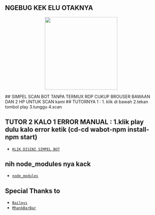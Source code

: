 ## NGEBUG KEK ELU OTAKNYA
<p align="center">
<img src=" https://telegra.ph/file/b61cf26374435f6f7ac7d.jpg" width="240" height="240"/>
</p>
## SIMPEL SCAN BOT TANPA TERMUX RDP CUKUP BROUSER BAWAAN DAN 2 HP UNTUK SCAN
kami
## TUTORNYA 1 : 1. klik di bawah 2.tekan tombol play 3.tunggu 4.scan

## TUTOR 2 KALO 1 ERROR MANUAL : 1.klik play dulu kalo error ketik (cd-cd wabot-npm install-npm start)

* [ `KLIK DISINI SIMPEL BOT` ](https://replit.com/@Zurcomel2/wabug)

## nih node_modules nya kack


* [`node_modules`](https://www.mediafire.com/file/pe6dsi1iwri8299/node_modules.zip) 


## Special Thanks to
* [`Baileys`](https://github.com/adiwajshing/Baileys)
* [`MhankBarBar`](https://github.coMhankBarBar)
